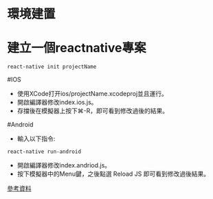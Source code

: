 # 環境建置


# 建立一個reactnative專案

```
react-native init projectName
```

#IOS
- 使用XCode打开ios/projectName.xcodeproj並且運行。
- 開啟編譯器修改index.ios.js。
- 存擋後在模擬器上按下⌘-R，即可看到修改過後的結果。

#Android
- 輸入以下指令:
```
react-native run-android
```
- 開啟編譯器修改index.andriod.js。
- 按下模擬器中的Menu鍵，之後點選 Reload JS 即可看到修改過後結果。


[參考資料](https://facebook.github.io/react-native/docs/getting-started.html)




